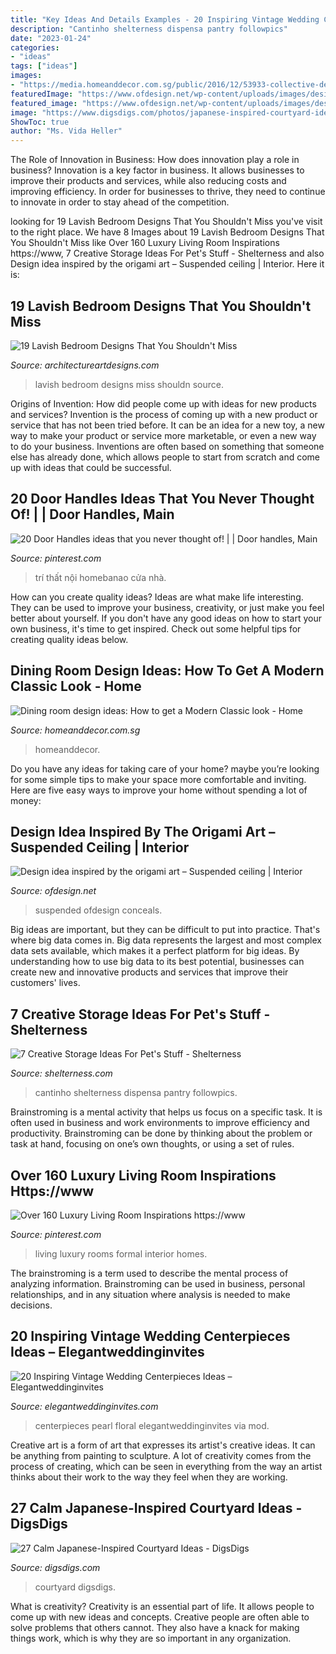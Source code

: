 ```yaml
---
title: "Key Ideas And Details Examples - 20 Inspiring Vintage Wedding Centerpieces Ideas – Elegantweddinginvites"
description: "Cantinho shelterness dispensa pantry followpics"
date: "2023-01-24"
categories:
- "ideas"
tags: ["ideas"]
images:
- "https://media.homeanddecor.com.sg/public/2016/12/53933-collective-designs.jpg"
featuredImage: "https://www.ofdesign.net/wp-content/uploads/images/design-idea-inspired-by-the-origami-art-suspended-ceiling-4-1489944126.jpg"
featured_image: "https://www.ofdesign.net/wp-content/uploads/images/design-idea-inspired-by-the-origami-art-suspended-ceiling-4-1489944126.jpg"
image: "https://www.digsdigs.com/photos/japanese-inspired-courtyard-ideas-10.jpg"
ShowToc: true
author: "Ms. Vida Heller"
---
```



The Role of Innovation in Business: How does innovation play a role in business?
Innovation is a key factor in business. It allows businesses to improve their products and services, while also reducing costs and improving efficiency. In order for businesses to thrive, they need to continue to innovate in order to stay ahead of the competition.

	

		
looking for 19 Lavish Bedroom Designs That You Shouldn&#039;t Miss you've visit to the right place. We have 8 Images about 19 Lavish Bedroom Designs That You Shouldn&#039;t Miss like Over 160 Luxury Living Room Inspirations https://www, 7 Creative Storage Ideas For Pet&#039;s Stuff - Shelterness and also Design idea inspired by the origami art – Suspended ceiling | Interior. Here it is:
		
    
## 19 Lavish Bedroom Designs That You Shouldn&#039;t Miss

<img loading=lazy src="https://www.architectureartdesigns.com/wp-content/uploads/2017/03/5-7.jpg" onerror="this.onerror=null;this.src='https://tse1.mm.bing.net/th?id=OIP.WUyxTa_3j_lrpz3S0g2fuQHaH6&amp;pid=15.1';" alt="19 Lavish Bedroom Designs That You Shouldn&#039;t Miss">

_Source: architectureartdesigns.com_

>lavish bedroom designs miss shouldn source. 

	

Origins of Invention: How did people come up with ideas for new products and services?
Invention is the process of coming up with a new product or service that has not been tried before. It can be an idea for a new toy, a new way to make your product or service more marketable, or even a new way to do your business. Inventions are often based on something that someone else has already done, which allows people to start from scratch and come up with ideas that could be successful.

    
## 20 Door Handles Ideas That You Never Thought Of! | | Door Handles, Main

<img loading=lazy src="https://i.pinimg.com/736x/4f/cd/d4/4fcdd489414fdb3b2265b9d3c92bc4b4.jpg" onerror="this.onerror=null;this.src='https://tse3.mm.bing.net/th?id=OIP.xtFiYEnPg-SYIqJlELN8ZQHaJ4&amp;pid=15.1';" alt="20 Door Handles ideas that you never thought of! | | Door handles, Main">

_Source: pinterest.com_

>trí thất nội homebanao cửa nhà. 

	

How can you create quality ideas?
Ideas are what make life interesting. They can be used to improve your business, creativity, or just make you feel better about yourself. If you don't have any good ideas on how to start your own business, it's time to get inspired. Check out some helpful tips for creating quality ideas below.

    
## Dining Room Design Ideas: How To Get A Modern Classic Look - Home

<img loading=lazy src="https://media.homeanddecor.com.sg/public/2016/12/53933-collective-designs.jpg" onerror="this.onerror=null;this.src='https://tse2.mm.bing.net/th?id=OIP.rY91p9KESW-lXE6e2tE_7wHaLH&amp;pid=15.1';" alt="Dining room design ideas: How to get a Modern Classic look - Home">

_Source: homeanddecor.com.sg_

>homeanddecor. 

	

Do you have any ideas for taking care of your home? maybe you’re looking for some simple tips to make your space more comfortable and inviting. Here are five easy ways to improve your home without spending a lot of money:

    
## Design Idea Inspired By The Origami Art – Suspended Ceiling | Interior

<img loading=lazy src="https://www.ofdesign.net/wp-content/uploads/images/design-idea-inspired-by-the-origami-art-suspended-ceiling-4-1489944126.jpg" onerror="this.onerror=null;this.src='https://tse2.mm.bing.net/th?id=OIP.PVK2iKzt4O8CaP47Cc5RngHaLH&amp;pid=15.1';" alt="Design idea inspired by the origami art – Suspended ceiling | Interior">

_Source: ofdesign.net_

>suspended ofdesign conceals. 

	

Big ideas are important, but they can be difficult to put into practice. That's where big data comes in. Big data represents the largest and most complex data sets available, which makes it a perfect platform for big ideas. By understanding how to use big data to its best potential, businesses can create new and innovative products and services that improve their customers' lives.

    
## 7 Creative Storage Ideas For Pet&#039;s Stuff - Shelterness

<img loading=lazy src="https://i.shelterness.com/pet-storage-ideas-1.jpg" onerror="this.onerror=null;this.src='https://tse3.mm.bing.net/th?id=OIP.5cVhKqhcTQpGVgX8gIH9WwAAAA&amp;pid=15.1';" alt="7 Creative Storage Ideas For Pet&#039;s Stuff - Shelterness">

_Source: shelterness.com_

>cantinho shelterness dispensa pantry followpics. 

	

Brainstroming is a mental activity that helps us focus on a specific task. It is often used in business and work environments to improve efficiency and productivity. Brainstroming can be done by thinking about the problem or task at hand, focusing on one’s own thoughts, or using a set of rules.

    
## Over 160 Luxury Living Room Inspirations Https://www

<img loading=lazy src="https://i.pinimg.com/736x/60/eb/43/60eb4325f3860606b72073ca41e1ccb5--luxury-living-rooms-living-room-inspiration.jpg" onerror="this.onerror=null;this.src='https://tse3.mm.bing.net/th?id=OIP.00CIcuy61iRRcIBbeu4HoQHaLG&amp;pid=15.1';" alt="Over 160 Luxury Living Room Inspirations https://www">

_Source: pinterest.com_

>living luxury rooms formal interior homes. 

	

The brainstroming is a term used to describe the mental process of analyzing information. Brainstroming can be used in business, personal relationships, and in any situation where analysis is needed to make decisions.

    
## 20 Inspiring Vintage Wedding Centerpieces Ideas – Elegantweddinginvites

<img loading=lazy src="https://www.elegantweddinginvites.com/wedding-blog/wp-content/uploads/2016/07/gorgeous-vintage-floral-and-pearl-wedding-centerpieces.jpg" onerror="this.onerror=null;this.src='https://tse4.mm.bing.net/th?id=OIP.NFqAAUKjDwdgnuSuU5mFMwHaLH&amp;pid=15.1';" alt="20 Inspiring Vintage Wedding Centerpieces Ideas – Elegantweddinginvites">

_Source: elegantweddinginvites.com_

>centerpieces pearl floral elegantweddinginvites via mod. 

	

Creative art is a form of art that expresses its artist's creative ideas. It can be anything from painting to sculpture. A lot of creativity comes from the process of creating, which can be seen in everything from the way an artist thinks about their work to the way they feel when they are working.

    
## 27 Calm Japanese-Inspired Courtyard Ideas - DigsDigs

<img loading=lazy src="https://www.digsdigs.com/photos/japanese-inspired-courtyard-ideas-10.jpg" onerror="this.onerror=null;this.src='https://tse4.mm.bing.net/th?id=OIP.K-OUepIJ9zjfnNRnEwsP2QHaJ4&amp;pid=15.1';" alt="27 Calm Japanese-Inspired Courtyard Ideas - DigsDigs">

_Source: digsdigs.com_

>courtyard digsdigs. 

	

What is creativity?
Creativity is an essential part of life. It allows people to come up with new ideas and concepts. Creative people are often able to solve problems that others cannot. They also have a knack for making things work, which is why they are so important in any organization.


